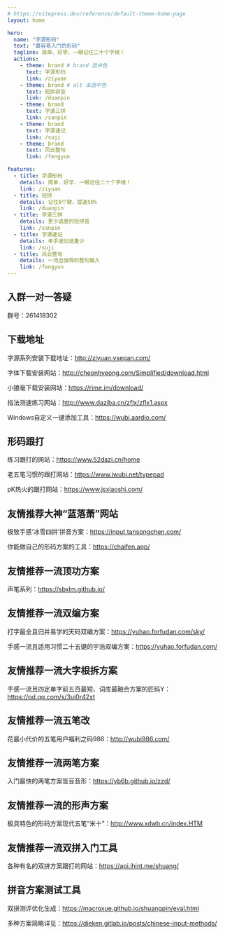 ```yaml
---
# https://vitepress.dev/reference/default-theme-home-page
layout: home

hero:
  name: "字源形码"
  text: "最容易入门的形码"
  tagline: 简单、好学、一眼记住二十个字根！
  actions:
    - theme: brand # brand 选中色
      text: 字源形码
      link: /ziyuan
    - theme: brand # alt 未选中色
      text: 短拼拼音
      link: /duanpin
    - theme: brand
      text: 字源三拼
      link: /sanpin
    - theme: brand
      text: 字源速记
      link: /suji
    - theme: brand
      text: 风云整句
      link: /fengyun

features:
  - title: 字源形码
    details: 简单、好学、一眼记住二十个字根！
    link: /ziyuan
  - title: 短拼
    details: 记住8个键，提速50%
    link: /duanpin
  - title: 字源三拼
    details: 更少选重的短拼音
    link: /sanpin
  - title: 字源速记
    details: 单手速记选重少
    link: /suji
  - title: 风云整句
    details: 一流且强悍的整句输入
    link: /fengyun
---
```


## 入群一对一答疑

群号：261418302

## 下载地址

字源系列安装下载地址：http://ziyuan.ysepan.com/

字体下载安装网站：http://cheonhyeong.com/Simplified/download.html

小狼毫下载安装网站：https://rime.im/download/

指法测速练习网站：http://www.daziba.cn/zflx/zflx1.aspx

Windows自定义一键添加工具：https://wubi.aardio.com/

## 形码跟打

练习跟打的网站：https://www.52dazi.cn/home

老五笔习惯的跟打网站：https://www.iwubi.net/typepad

pK热火的跟打网站：https://www.jsxiaoshi.com/

## 友情推荐大神“蓝落萧”网站

极致手感‘冰雪四拼’拼音方案：https://input.tansongchen.com/

你能做自己的形码方案的工具：https://chaifen.app/

## 友情推荐一流顶功方案

声笔系列：https://sbxlm.github.io/

## 友情推荐一流双编方案

打字最全且归并易学的天码双编方案：https://yuhao.forfudan.com/sky/

手感一流且适用习惯二十五键的宇浩双编方案：https://yuhao.forfudan.com/

## 友情推荐一流大字根拆方案

手感一流且四定单字前五百最短、词库最融合方案的匠码Y：https://pd.qq.com/s/3ui0r42xt

## 友情推荐一流五笔改

花最小代价的五笔用户福利之码986：http://wubi986.com/

## 友情推荐一流两笔方案

入门最快的两笔方案哲豆音形：https://yb6b.github.io/zzd/

## 友情推荐一流的形声方案

极具特色的形码方案现代五笔“米十”：http://www.xdwb.cn/index.HTM

## 友情推荐一流双拼入门工具

各种有名的双拼方案跟打的网站：https://api.ihint.me/shuang/

## 拼音方案测试工具

双拼测评优化生成：https://macroxue.github.io/shuangpin/eval.html

多种方案简略详见：https://dieken.gitlab.io/posts/chinese-input-methods/